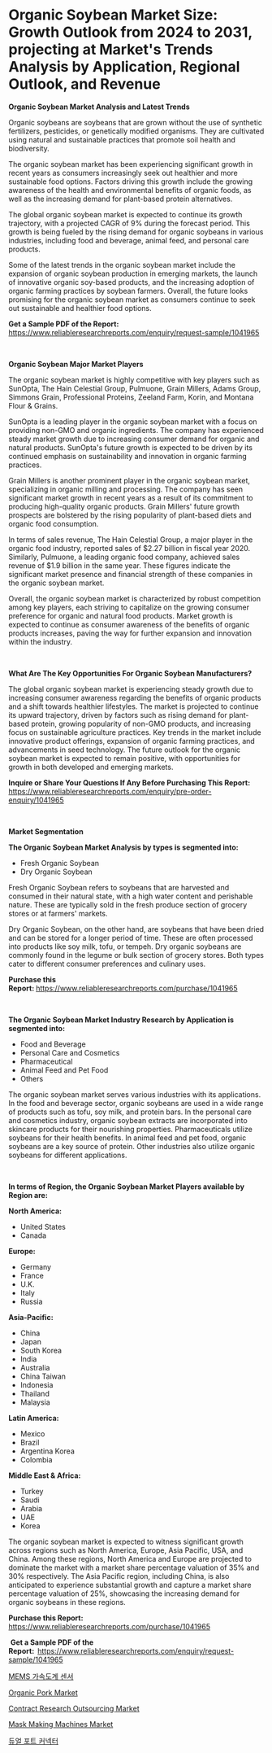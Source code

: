 <p><h1>Organic Soybean Market Size: Growth Outlook from 2024 to 2031, projecting at Market's Trends Analysis by Application, Regional Outlook, and Revenue</h1></p><p><strong>Organic Soybean Market Analysis and Latest Trends</strong></p>
<p><p>Organic soybeans are soybeans that are grown without the use of synthetic fertilizers, pesticides, or genetically modified organisms. They are cultivated using natural and sustainable practices that promote soil health and biodiversity.</p><p>The organic soybean market has been experiencing significant growth in recent years as consumers increasingly seek out healthier and more sustainable food options. Factors driving this growth include the growing awareness of the health and environmental benefits of organic foods, as well as the increasing demand for plant-based protein alternatives.</p><p>The global organic soybean market is expected to continue its growth trajectory, with a projected CAGR of 9% during the forecast period. This growth is being fueled by the rising demand for organic soybeans in various industries, including food and beverage, animal feed, and personal care products.</p><p>Some of the latest trends in the organic soybean market include the expansion of organic soybean production in emerging markets, the launch of innovative organic soy-based products, and the increasing adoption of organic farming practices by soybean farmers. Overall, the future looks promising for the organic soybean market as consumers continue to seek out sustainable and healthier food options.</p></p>
<p><strong>Get a Sample PDF of the Report:&nbsp;</strong> <a href="https://www.reliableresearchreports.com/enquiry/request-sample/1041965">https://www.reliableresearchreports.com/enquiry/request-sample/1041965</a></p>
<p>&nbsp;</p>
<p><strong>Organic Soybean Major Market Players</strong></p>
<p><p>The organic soybean market is highly competitive with key players such as SunOpta, The Hain Celestial Group, Pulmuone, Grain Millers, Adams Group, Simmons Grain, Professional Proteins, Zeeland Farm, Korin, and Montana Flour & Grains. </p><p>SunOpta is a leading player in the organic soybean market with a focus on providing non-GMO and organic ingredients. The company has experienced steady market growth due to increasing consumer demand for organic and natural products. SunOpta's future growth is expected to be driven by its continued emphasis on sustainability and innovation in organic farming practices.</p><p>Grain Millers is another prominent player in the organic soybean market, specializing in organic milling and processing. The company has seen significant market growth in recent years as a result of its commitment to producing high-quality organic products. Grain Millers' future growth prospects are bolstered by the rising popularity of plant-based diets and organic food consumption.</p><p>In terms of sales revenue, The Hain Celestial Group, a major player in the organic food industry, reported sales of $2.27 billion in fiscal year 2020. Similarly, Pulmuone, a leading organic food company, achieved sales revenue of $1.9 billion in the same year. These figures indicate the significant market presence and financial strength of these companies in the organic soybean market.</p><p>Overall, the organic soybean market is characterized by robust competition among key players, each striving to capitalize on the growing consumer preference for organic and natural food products. Market growth is expected to continue as consumer awareness of the benefits of organic products increases, paving the way for further expansion and innovation within the industry.</p></p>
<p>&nbsp;</p>
<p><strong>What Are The Key Opportunities For Organic Soybean Manufacturers?</strong></p>
<p><p>The global organic soybean market is experiencing steady growth due to increasing consumer awareness regarding the benefits of organic products and a shift towards healthier lifestyles. The market is projected to continue its upward trajectory, driven by factors such as rising demand for plant-based protein, growing popularity of non-GMO products, and increasing focus on sustainable agriculture practices. Key trends in the market include innovative product offerings, expansion of organic farming practices, and advancements in seed technology. The future outlook for the organic soybean market is expected to remain positive, with opportunities for growth in both developed and emerging markets.</p></p>
<p><strong>Inquire or Share Your Questions If Any Before Purchasing This Report:</strong> <a href="https://www.reliableresearchreports.com/enquiry/pre-order-enquiry/1041965">https://www.reliableresearchreports.com/enquiry/pre-order-enquiry/1041965</a></p>
<p>&nbsp;</p>
<p><strong>Market Segmentation</strong></p>
<p><strong>The Organic Soybean Market Analysis by types is segmented into:</strong></p>
<p><ul><li>Fresh Organic Soybean</li><li>Dry Organic Soybean</li></ul></p>
<p><p>Fresh Organic Soybean refers to soybeans that are harvested and consumed in their natural state, with a high water content and perishable nature. These are typically sold in the fresh produce section of grocery stores or at farmers' markets. </p><p>Dry Organic Soybean, on the other hand, are soybeans that have been dried and can be stored for a longer period of time. These are often processed into products like soy milk, tofu, or tempeh. Dry organic soybeans are commonly found in the legume or bulk section of grocery stores. Both types cater to different consumer preferences and culinary uses.</p></p>
<p><strong>Purchase this Report:&nbsp;</strong><a href="https://www.reliableresearchreports.com/purchase/1041965">https://www.reliableresearchreports.com/purchase/1041965</a></p>
<p>&nbsp;</p>
<p><strong>The Organic Soybean Market Industry Research by Application is segmented into:</strong></p>
<p><ul><li>Food and Beverage</li><li>Personal Care and Cosmetics</li><li>Pharmaceutical</li><li>Animal Feed and Pet Food</li><li>Others</li></ul></p>
<p><p>The organic soybean market serves various industries with its applications. In the food and beverage sector, organic soybeans are used in a wide range of products such as tofu, soy milk, and protein bars. In the personal care and cosmetics industry, organic soybean extracts are incorporated into skincare products for their nourishing properties. Pharmaceuticals utilize soybeans for their health benefits. In animal feed and pet food, organic soybeans are a key source of protein. Other industries also utilize organic soybeans for different applications.</p></p>
<p>&nbsp;</p>
<p><strong>In terms of Region, the Organic Soybean Market Players available by Region are:</strong></p>
<p>
    <p> <strong> North America: </strong>
        <ul>
            <li>United States</li>
            <li>Canada</li>
        </ul>
        </p> 
    <p> <strong> Europe: </strong>
        <ul>
            <li>Germany</li>
            <li>France</li>
            <li>U.K.</li>
            <li>Italy</li>
            <li>Russia</li>
        </ul>
        </p> 
    <p> <strong> Asia-Pacific: </strong>
        <ul>
            <li>China</li>
            <li>Japan</li>
            <li>South Korea</li>
            <li>India</li>
            <li>Australia</li>
            <li>China Taiwan</li>
            <li>Indonesia</li>
            <li>Thailand</li>
            <li>Malaysia</li>
        </ul>
        </p> 
    <p> <strong> Latin America: </strong>
        <ul>
            <li>Mexico</li>
            <li>Brazil</li>
            <li>Argentina Korea</li>
            <li>Colombia</li>
        </ul>
        </p> 
    <p> <strong> Middle East & Africa: </strong>
        <ul>
            <li>Turkey</li>
            <li>Saudi</li>
            <li>Arabia</li>
            <li>UAE</li>
            <li>Korea</li>
        </ul>
    </p>
    </p>
<p><p>The organic soybean market is expected to witness significant growth across regions such as North America, Europe, Asia Pacific, USA, and China. Among these regions, North America and Europe are projected to dominate the market with a market share percentage valuation of 35% and 30% respectively. The Asia Pacific region, including China, is also anticipated to experience substantial growth and capture a market share percentage valuation of 25%, showcasing the increasing demand for organic soybeans in these regions.</p></p>
<p><strong>Purchase this Report: </strong><a href="https://www.reliableresearchreports.com/purchase/1041965">https://www.reliableresearchreports.com/purchase/1041965</a></p>
<p>&nbsp;<strong>Get a Sample PDF of the Report:&nbsp;&nbsp;</strong><a href="https://www.reliableresearchreports.com/enquiry/request-sample/1041965">https://www.reliableresearchreports.com/enquiry/request-sample/1041965</a></p>
<p><strong></strong></p>
<p><p><a href="https://github.com/hxzi07639916/Market-Research-Report-List-1/blob/main/685720616085.md">MEMS 가속도계 센서</a></p><p><a href="https://github.com/mabutironaldo/Market-Research-Report-List-4/blob/main/organic-pork-market.md">Organic Pork Market</a></p><p><a href="https://www.linkedin.com/pulse/contract-research-outsourcing-market-size-2024-2031-jpsse?trackingId=FMeEvmu7VNKcZYFy8elEvA%3D%3D">Contract Research Outsourcing Market</a></p><p><a href="https://www.linkedin.com/pulse/mask-making-machines-market-dynamics-2024-2031-also-its-todce?trackingId=Rq5YFHEM3Hme0gVJSgPJQQ%3D%3D">Mask Making Machines Market</a></p><p><a href="https://medium.com/@snake68678/%EC%9D%B4%EC%A4%91-%ED%8F%AC%ED%8A%B8-%EC%BB%A4%EB%84%A5%ED%84%B0-%EC%8B%9C%EC%9E%A5-%EC%8B%9C%EC%9E%A5-%EC%A0%90%EC%9C%A0%EC%9C%A8-%EC%8B%9C%EC%9E%A5-%EB%8F%99%ED%96%A5-%EB%B0%8F-%EB%AF%B8%EB%9E%98-%EC%84%B1%EC%9E%A5-%ED%83%90%EC%83%89-8b551f361901">듀얼 포트 커넥터</a></p></p>